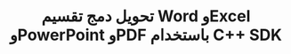 ﻿---
title: تحويل دمج تقسيم Word وExcel وPowerPoint وPDF باستخدام C++ SDK
description: تحويل مجاني لبرامج Microsoft Word وExcel وPowerPoint وPDF باستخدام C++ Cloud APIs وSDKs. قم أيضًا بإنشاء وتحرير وعرض مستندات Microsoft Word وOpenOffice في السحابة.
---
